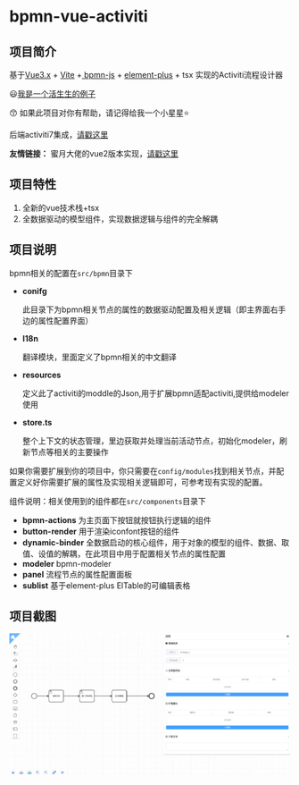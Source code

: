 # bpmn-vue-activiti

## 项目简介
基于[Vue3.x](https://v3.vuejs.org/guide/introduction.html) + [Vite](https://vitejs.dev/) +[ bpmn-js](https://bpmn.io/toolkit/bpmn-js/) + [element-plus](https://element-plus.gitee.io/#/zh-CN) + tsx 实现的Activiti流程设计器

:smiley:[我是一个活生生的例子](http://42.192.95.146:18080/)

:kissing_smiling_eyes: 如果此项目对你有帮助，请记得给我一个小星星:star:

后端activiti7集成，[请戳这里](https://github.com/Yiuman/citrus/tree/master/citrus-workflow)

**友情链接：** 蜜月大佬的vue2版本实现，[请戳这里](https://github.com/miyuesc/bpmn-process-designer)



## 项目特性

1. 全新的vue技术栈+tsx
2. 全数据驱动的模型组件，实现数据逻辑与组件的完全解耦



## 项目说明

bpmn相关的配置在`src/bpmn`目录下

- **conifg**   

  此目录下为bpmn相关节点的属性的数据驱动配置及相关逻辑（即主界面右手边的属性配置界面）

- **I18n**   

  翻译模块，里面定义了bpmn相关的中文翻译

- **resources**

  定义此了activiti的moddle的Json,用于扩展bpmn适配activiti,提供给modeler使用

- **store.ts**

  整个上下文的状态管理，里边获取并处理当前活动节点，初始化modeler，刷新节点等相关的主要操作
  
  

如果你需要扩展到你的项目中，你只需要在`config/modules`找到相关节点，并配置定义好你需要扩展的属性及实现相关逻辑即可，可参考现有实现的配置。



组件说明：相关使用到的组件都在`src/components`目录下

- **bpmn-actions** 为主页面下按钮就按钮执行逻辑的组件
- **button-render** 用于渲染iconfont按钮的组件
- **dynamic-binder** 全数据启动的核心组件，用于对象的模型的组件、数据、取值、设值的解耦，在此项目中用于配置相关节点的属性配置
- **modeler**  bpmn-modeler
- **panel** 流程节点的属性配置面板
- **sublist** 基于element-plus ElTable的可编辑表格







## 项目截图

![](./img.png)





